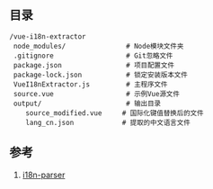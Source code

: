 ## 目录

```text
/vue-i18n-extractor
 node_modules/               # Node模块文件夹
 .gitignore                  # Git忽略文件
 package.json                # 项目配置文件
 package-lock.json           # 锁定安装版本文件
 VueI18nExtractor.js         # 主程序文件
 source.vue                  # 示例Vue源文件
 output/                     # 输出目录
    source_modified.vue     # 国际化键值替换后的文件
    lang_cn.json            # 提取的中文语言文件
```


## 参考

1. [i18n-parser](https://github.com/wood3n/i18n-parser)